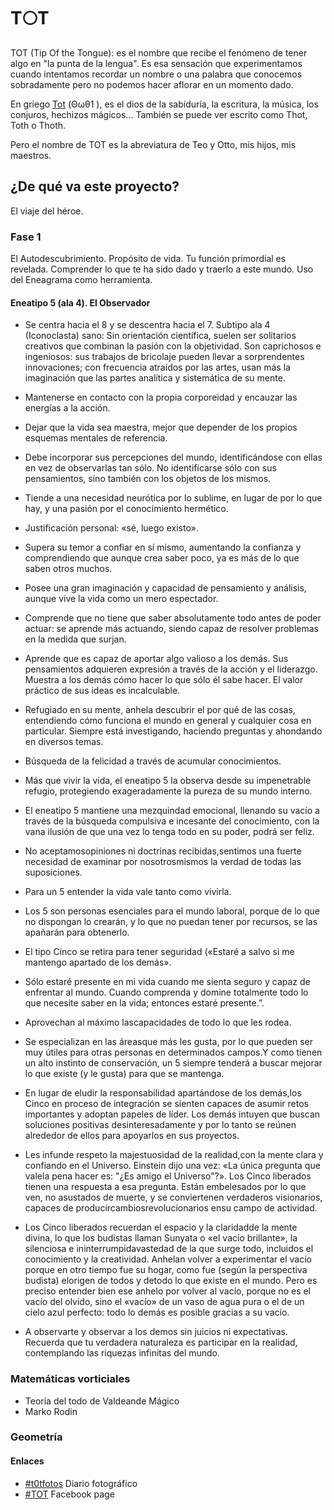 # T:full_moon:T
TOT (Tip Of the Tongue): es el nombre que recibe el fenómeno de tener algo en "la punta de la lengua". Es esa sensación que experimentamos cuando intentamos recordar un nombre o una palabra que conocemos sobradamente pero no podemos hacer aflorar en un momento dado.

En griego [Tot](https://es.wikipedia.org/wiki/Tot) (Θωθ1 ), es el dios de la sabiduría, la escritura, la música, los conjuros, hechizos mágicos... También se puede ver escrito como Thot, Toth o Thoth.

Pero el nombre de TOT es la abreviatura de Teo y Otto, mis hijos, mis maestros.

## ¿De qué va este proyecto?
El viaje del héroe.

### Fase 1
El Autodescubrimiento. Propósito de vida. Tu función primordial es revelada. Comprender lo que te ha sido dado y traerlo a este mundo. Uso del Eneagrama como herramienta.

#### Eneatipo 5 (ala 4). El Observador
- Se centra hacia el 8 y se descentra hacia el 7.
Subtipo  ala  4  (Iconoclasta)  sano: Sin  orientación  científica,    suelen  ser    solitarios creativos    que      combinan    la    pasión    con    la    objetividad.    Son    caprichosos      e   ingeniosos:   sus trabajos de bricolaje pueden llevar a sorprendentes innovaciones; con frecuencia  atraídos  por  las  artes,  usan  más  la imaginación  que  las  partes  analítica  y sistemática de su mente.

- Mantenerse en contacto con la propia corporeidad y encauzar las energías a la acción.
- Dejar que la vida sea maestra, mejor que depender de los propios esquemas mentales de referencia.
- Debe incorporar sus percepciones del mundo, identificándose con ellas en vez de observarlas tan sólo. No identificarse sólo con sus pensamientos, sino también con los objetos de los mismos.
- Tiende a una necesidad neurótica por lo sublime, en lugar de por lo que hay, y una pasión por el conocimiento hermético.
- Justificación personal: «sé, luego existo».
- Supera su temor a confiar en sí mismo, aumentando la confianza y comprendiendo que aunque crea saber poco, ya es más de lo que saben otros muchos.
- Posee una gran imaginación y capacidad de pensamiento y análisis, aunque vive la vida como un mero espectador.
- Comprende que no tiene que saber absolutamente todo antes de poder actuar: se aprende más actuando, siendo capaz de resolver problemas en la medida que surjan.
- Aprende que es capaz de aportar algo valioso a los demás. Sus pensamientos adquieren expresión a través de la acción y el liderazgo. Muestra a los demás cómo hacer lo que sólo él sabe hacer. El valor práctico de sus ideas es incalculable.
- Refugiado en su mente, anhela descubrir el por qué de las cosas, entendiendo cómo funciona el mundo en general y cualquier cosa en particular. Siempre está investigando, haciendo preguntas y ahondando en diversos temas.
- Búsqueda de la felicidad a través de acumular conocimientos.
- Más que vivir la vida, el eneatipo 5 la observa desde su impenetrable refugio, protegiendo exageradamente la pureza de su mundo interno.
- El eneatipo 5 mantiene una mezquindad emocional, llenando su vacío a través de la búsqueda compulsiva e incesante del conocimiento, con la vana ilusión de que una vez lo tenga todo en su poder, podrá ser feliz.
- No  aceptamosopiniones  ni  doctrinas  recibidas,sentimos una fuerte   necesidad   de   examinar   por nosotrosmismos   la   verdad   de   todas   las suposiciones.
- Para un 5 entender  la  vida  vale tanto  como  vivirla.
- Los 5 son personas esenciales para el mundo laboral, porque de lo que no dispongan lo crearán, y lo que no puedan tener por recursos, se las apañarán para obtenerlo.
- El  tipo Cinco  se  retira  para  tener seguridad («Estaré  a salvo si  me  mantengo  apartado de  los demás».
- Sólo estaré  presente  en  mi  vida  cuando  me  sienta  seguro  y  capaz  de enfrentar  al  mundo. Cuando  comprenda  y  domine  totalmente  todo  lo  que  necesite  saber  en  la  vida;  entonces estaré presente.”.
- Aprovechan   al   máximo   lascapacidades de todo lo que les rodea.
- Se especializan en las áreasque más les gusta, por lo que pueden ser muy útiles para otras personas en   determinados   campos.Y   como   tienen   un   alto   instinto   de conservación,  un  5  siempre  tenderá  a  buscar  mejorar  lo  que existe (y le  gusta)  para que se mantenga.
- En    lugar    de  eludir    la    responsabilidad  apartándose  de    los  demás,los  Cinco  en proceso  de  integración  se  sienten  capaces  de  asumir  retos  importantes  y  adoptan papeles de    líder.     Los     demás     intuyen    que     buscan     soluciones     positivas desinteresadamente y por lo tanto se reúnen alrededor de ellos para apoyarlos en sus proyectos.
- Les infunde respeto la majestuosidad de la realidad,con  la mente clara y confiando en el  Universo.  Einstein dijo una vez: «La única pregunta que valela pena hacer es: "¿Es amigo el Universo"?». Los Cinco liberados tienen una respuesta a esa pregunta. Están embelesados por lo que ven, no asustados de muerte, y se conviertenen verdaderos  visionarios, capaces de producircambiosrevolucionarios ensu campo de actividad.
- Los  Cinco liberados  recuerdan el espacio y  la  claridadde  la  mente  divina,  lo que  los budistas llaman Sunyata o «el vacío brillante», la silenciosa e ininterrumpidavastedad de  la  que  surge  todo,  incluidos  el  conocimiento  y  la  creatividad.  Anhelan  volver  a experimentar  el  vacío  porque  en  otro  tiempo  fue  su  hogar,  como  fue  (según la perspectiva budista) elorigen de  todos y detodo lo que existe  en el  mundo. Pero es preciso entender bien ese anhelo por volver al vacío, porque no es el vacío del olvido, sino el «vacío» de un vaso de agua pura o el de un cielo azul perfecto: todo lo demás es posible gracias a su vacío.
- A  observarte  y  observar  a  los  demos  sin  juicios  ni  expectativas.  Recuerda  que  tu verdadera  naturaleza  es  participar  en  la  realidad,  contemplando  las  riquezas  infinitas  del mundo.

### Matemáticas vorticiales
- Teoría del todo de Valdeande Mágico
- Marko Rodin

### Geometría

#### Enlaces
- [#t0tfotos](http://www.tumblr.com/t0tfotos) Diario fotográfico
- [#TOT](https://www.facebook.com/T0T-156415467869146/) Facebook page
